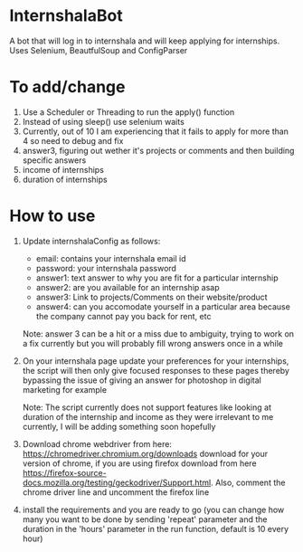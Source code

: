# InternshalaBot
A bot that will log in to internshala and will keep applying for internships. Uses Selenium, BeautfulSoup and ConfigParser


# To add/change
1. Use a Scheduler or Threading to run the apply() function
2. Instead of using sleep() use selenium waits
3. Currently, out of 10 I am experiencing that it fails to apply for more than 4 so need to debug and fix
4. answer3, figuring out wether it's projects or comments and then building specific answers
5. income of internships
6. duration of internships

# How to use

1. Update internshalaConfig as follows:
   - email: contains your internshala email id
   - password: your internshala password
   - answer1: text answer to why you are fit for a particular internship
   - answer2: are you available for an internship asap
   - answer3: Link to projects/Comments on their website/product
   - answer4: can you accomodate yourself in a particular area because the company cannot pay you back for rent, etc
   
   Note: answer 3 can be a hit or a miss due to ambiguity, trying to work on a fix currently but you will probably fill wrong answers once in a while
   
2. On your internshala page update your preferences for your internships, the script will then only give focused responses to these pages thereby bypassing the issue of giving an answer for photoshop in digital marketing for example

   Note: The script currently does not support features like looking at duration of the internship and income as they were irrelevant to me currently, I will be adding something soon hopefully
   
3. Download chrome webdriver from here: https://chromedriver.chromium.org/downloads download for your version of chrome, if you are using firefox download from here https://firefox-source-docs.mozilla.org/testing/geckodriver/Support.html. 
  Also, comment the chrome driver line and uncomment the firefox line

4. install the requirements and you are ready to go (you can change how many you want to be done by sending 'repeat' parameter and the duration in the 'hours' parameter in the run function, default is 10 every hour)
